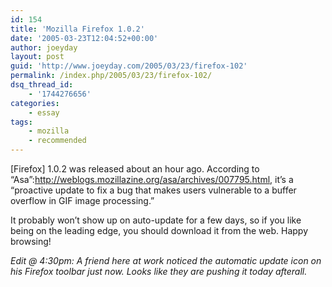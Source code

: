 ```yaml
---
id: 154
title: 'Mozilla Firefox 1.0.2'
date: '2005-03-23T12:04:52+00:00'
author: joeyday
layout: post
guid: 'http://www.joeyday.com/2005/03/23/firefox-102'
permalink: /index.php/2005/03/23/firefox-102/
dsq_thread_id:
    - '1744276656'
categories:
    - essay
tags:
    - mozilla
    - recommended
---
```


\[Firefox\] 1.0.2 was released about an hour ago. According to “Asa”:http://weblogs.mozillazine.org/asa/archives/007795.html, it’s a “proactive update to fix a bug that makes users vulnerable to a buffer overflow in GIF image processing.”

It probably won’t show up on auto-update for a few days, so if you like being on the leading edge, you should download it from the web. Happy browsing!

*Edit @ 4:30pm: A friend here at work noticed the automatic update icon on his Firefox toolbar just now. Looks like they are pushing it today afterall.*